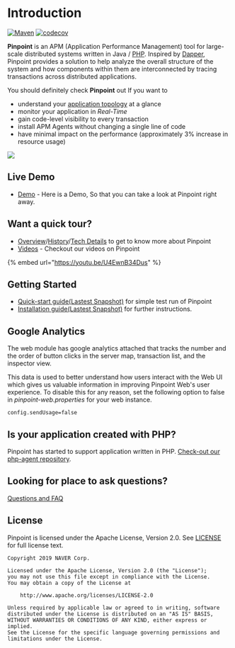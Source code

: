 # Introduction

[![Maven](https://img.shields.io/github/workflow/status/pinpoint-apm/pinpoint/Maven/master?label=build&logo=github)](https://github.com/pinpoint-apm/pinpoint/actions?query=workflow%3AMaven) [![codecov](https://codecov.io/gh/pinpoint-apm/pinpoint/branch/master/graph/badge.svg)](https://codecov.io/gh/pinpoint-apm/pinpoint)

**Pinpoint** is an APM \(Application Performance Management\) tool for large-scale distributed systems written in Java / [PHP](https://github.com/pinpoint-apm/pinpoint-c-agent). Inspired by [Dapper](http://research.google.com/pubs/pub36356.html), Pinpoint provides a solution to help analyze the overall structure of the system and how components within them are interconnected by tracing transactions across distributed applications.

You should definitely check **Pinpoint** out If you want to

* understand your [application topology](want-a-quick-tour/overview.md) at a glance
* monitor your application in _Real-Time_
* gain code-level visibility to every transaction
* install APM Agents without changing a single line of code
* have minimal impact on the performance \(approximately 3% increase in resource usage\)

![](.gitbook/assets/ss_server-map.png)

## Live Demo

* [Demo](http://125.209.240.10:10123) - Here is a Demo, So that you can take a look at Pinpoint right away.

## Want a quick tour?

* [Overview](want-a-quick-tour/overview.md)/[History](want-a-quick-tour/history.md)/[Tech Details](want-a-quick-tour/techdetail.md) to get to know more about Pinpoint 
* [Videos](want-a-quick-tour/videos.md) - Checkout our videos on Pinpoint

{% embed url="https://youtu.be/U4EwnB34Dus" %}

## Getting Started

* [Quick-start guide\(Lastest Snapshot\)](getting-started/quickstart/) for simple test run of Pinpoint
* [Installation guide\(Lastest Snapshot\)](getting-started/installation.md) for further instructions.

## Google Analytics

The web module has google analytics attached that tracks the number and the order of button clicks in the server map, transaction list, and the inspector view.

This data is used to better understand how users interact with the Web UI which gives us valuable information in improving Pinpoint Web's user experience. To disable this for any reason, set the following option to false in _pinpoint-web.properties_ for your web instance.

```text
config.sendUsage=false
```

## Is your application created with PHP?

Pinpoint has started to support application written in PHP. [Check-out our php-agent repository](https://github.com/pinpoint-apm/pinpoint-c-agent).

## Looking for place to ask questions?

[Questions and FAQ](faq.md)

## License

Pinpoint is licensed under the Apache License, Version 2.0. See [LICENSE](https://github.com/pinpoint-apm/pinpoint/blob/master/LICENSE) for full license text.

```text
Copyright 2019 NAVER Corp.

Licensed under the Apache License, Version 2.0 (the "License");
you may not use this file except in compliance with the License.
You may obtain a copy of the License at

    http://www.apache.org/licenses/LICENSE-2.0

Unless required by applicable law or agreed to in writing, software
distributed under the License is distributed on an "AS IS" BASIS,
WITHOUT WARRANTIES OR CONDITIONS OF ANY KIND, either express or implied.
See the License for the specific language governing permissions and
limitations under the License.
```
